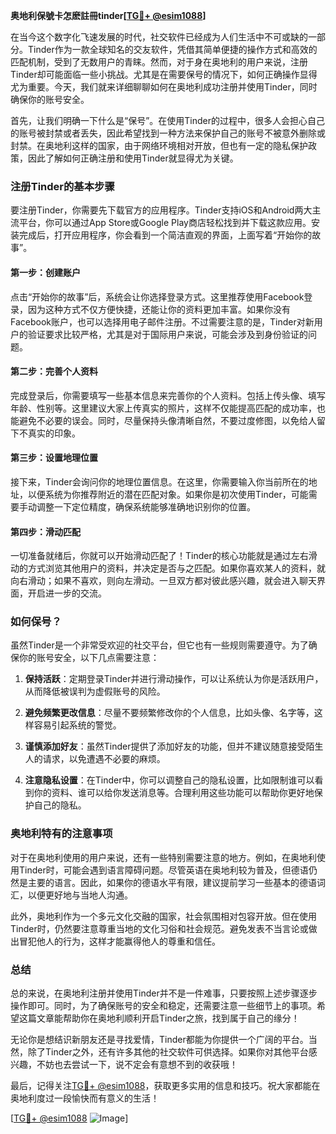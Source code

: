 **奥地利保號卡怎麽註冊tinder[[TG💪+ @esim1088](https://t.me/s/esim1088)]**

在当今这个数字化飞速发展的时代，社交软件已经成为人们生活中不可或缺的一部分。Tinder作为一款全球知名的交友软件，凭借其简单便捷的操作方式和高效的匹配机制，受到了无数用户的青睐。然而，对于身在奥地利的用户来说，注册Tinder却可能面临一些小挑战。尤其是在需要保号的情况下，如何正确操作显得尤为重要。今天，我们就来详细聊聊如何在奥地利成功注册并使用Tinder，同时确保你的账号安全。

首先，让我们明确一下什么是“保号”。在使用Tinder的过程中，很多人会担心自己的账号被封禁或者丢失，因此希望找到一种方法来保护自己的账号不被意外删除或封禁。在奥地利这样的国家，由于网络环境相对开放，但也有一定的隐私保护政策，因此了解如何正确注册和使用Tinder就显得尤为关键。

### 注册Tinder的基本步骤

要注册Tinder，你需要先下载官方的应用程序。Tinder支持iOS和Android两大主流平台，你可以通过App Store或Google Play商店轻松找到并下载这款应用。安装完成后，打开应用程序，你会看到一个简洁直观的界面，上面写着“开始你的故事”。

#### 第一步：创建账户

点击“开始你的故事”后，系统会让你选择登录方式。这里推荐使用Facebook登录，因为这种方式不仅方便快捷，还能让你的资料更加丰富。如果你没有Facebook账户，也可以选择用电子邮件注册。不过需要注意的是，Tinder对新用户的验证要求比较严格，尤其是对于国际用户来说，可能会涉及到身份验证的问题。

#### 第二步：完善个人资料

完成登录后，你需要填写一些基本信息来完善你的个人资料。包括上传头像、填写年龄、性别等。这里建议大家上传真实的照片，这样不仅能提高匹配的成功率，也能避免不必要的误会。同时，尽量保持头像清晰自然，不要过度修图，以免给人留下不真实的印象。

#### 第三步：设置地理位置

接下来，Tinder会询问你的地理位置信息。在这里，你需要输入你当前所在的地址，以便系统为你推荐附近的潜在匹配对象。如果你是初次使用Tinder，可能需要手动调整一下定位精度，确保系统能够准确地识别你的位置。

#### 第四步：滑动匹配

一切准备就绪后，你就可以开始滑动匹配了！Tinder的核心功能就是通过左右滑动的方式浏览其他用户的资料，并决定是否与之匹配。如果你喜欢某人的资料，就向右滑动；如果不喜欢，则向左滑动。一旦双方都对彼此感兴趣，就会进入聊天界面，开启进一步的交流。

### 如何保号？

虽然Tinder是一个非常受欢迎的社交平台，但它也有一些规则需要遵守。为了确保你的账号安全，以下几点需要注意：

1. **保持活跃**：定期登录Tinder并进行滑动操作，可以让系统认为你是活跃用户，从而降低被误判为虚假账号的风险。
   
2. **避免频繁更改信息**：尽量不要频繁修改你的个人信息，比如头像、名字等，这样容易引起系统的警觉。

3. **谨慎添加好友**：虽然Tinder提供了添加好友的功能，但并不建议随意接受陌生人的请求，以免遭遇不必要的麻烦。

4. **注意隐私设置**：在Tinder中，你可以调整自己的隐私设置，比如限制谁可以看到你的资料、谁可以给你发送消息等。合理利用这些功能可以帮助你更好地保护自己的隐私。

### 奥地利特有的注意事项

对于在奥地利使用的用户来说，还有一些特别需要注意的地方。例如，在奥地利使用Tinder时，可能会遇到语言障碍问题。尽管英语在奥地利较为普及，但德语仍然是主要的语言。因此，如果你的德语水平有限，建议提前学习一些基本的德语词汇，以便更好地与当地人沟通。

此外，奥地利作为一个多元文化交融的国家，社会氛围相对包容开放。但在使用Tinder时，仍然要注意尊重当地的文化习俗和社会规范。避免发表不当言论或做出冒犯他人的行为，这样才能赢得他人的尊重和信任。

### 总结

总的来说，在奥地利注册并使用Tinder并不是一件难事，只要按照上述步骤逐步操作即可。同时，为了确保账号的安全和稳定，还需要注意一些细节上的事项。希望这篇文章能帮助你在奥地利顺利开启Tinder之旅，找到属于自己的缘分！

无论你是想结识新朋友还是寻找爱情，Tinder都能为你提供一个广阔的平台。当然，除了Tinder之外，还有许多其他的社交软件可供选择。如果你对其他平台感兴趣，不妨也去尝试一下，说不定会有意想不到的收获哦！

最后，记得关注[TG💪+ @esim1088](https://t.me/s/esim1088)，获取更多实用的信息和技巧。祝大家都能在奥地利度过一段愉快而有意义的生活！

[[TG💪+ @esim1088](https://t.me/s/esim1088) ![Image](https://i.postimg.cc/4NQfJmqS/Snipaste-2025-05-13-00-14-12.png)]
